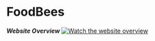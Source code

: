 # FoodBees

__*Website Overview*__
[![Watch the website overview](https://s5.gifyu.com/images/SRDUo.png)](https://youtu.be/WWkuMtKqTQg)
